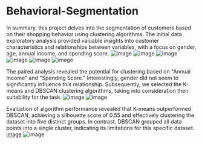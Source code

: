 # Behavioral-Segmentation
In summary, this project delves into the segmentation of customers based on their shopping behavior using clustering algorithms. The initial data exploratory analysis provided valuable insights into customer characteristics and relationships between variables, with a focus on gender, age, annual income, and spending score.
![image](https://github.com/aidapouradam4/Behavioral-Segmentation/assets/103252922/5818b344-9db5-4911-aa0a-7651dbbd4f71)
![image](https://github.com/aidapouradam4/Behavioral-Segmentation/assets/103252922/2dc27d3d-54e6-4171-84fa-084f6e97fd36)
![image](https://github.com/aidapouradam4/Behavioral-Segmentation/assets/103252922/c78dec40-b16a-4e41-ab3c-54eefaa203c3)
![image](https://github.com/aidapouradam4/Behavioral-Segmentation/assets/103252922/2b08f5ea-721a-45fb-b1b5-ba8fa5d3a898)
![image](https://github.com/aidapouradam4/Behavioral-Segmentation/assets/103252922/ffd28773-1476-42e7-af36-26a187e9e080)
![image](https://github.com/aidapouradam4/Behavioral-Segmentation/assets/103252922/e8e9cf57-e9df-4878-a44c-064415b0d311)

The paired analysis revealed the potential for clustering based on "Annual Income" and "Spending Score." Interestingly, gender did not seem to significantly influence this relationship. Subsequently, we selected the K-means and DBSCAN clustering algorithms, taking into consideration their suitability for the task.
![image](https://github.com/aidapouradam4/Behavioral-Segmentation/assets/103252922/5aae9b6b-c0fa-4bb6-b042-86b90b5f55fc)
![image](https://github.com/aidapouradam4/Behavioral-Segmentation/assets/103252922/0209824c-ccb1-4a0d-8ee9-2696058d3ccf)


Evaluation of algorithm performance revealed that K-means outperformed DBSCAN, achieving a silhouette score of 0.55 and effectively clustering the dataset into five distinct groups. In contrast, DBSCAN grouped all data points into a single cluster, indicating its limitations for this specific dataset.
[image](https://github.com/aidapouradam4/Behavioral-Segmentation/assets/103252922/c93f0c55-c44b-453b-8c4a-584e71ce35d8)
![image](https://github.com/aidapouradam4/Behavioral-Segmentation/assets/103252922/2e2ddfde-7387-45cc-b1d5-94522c629f82)


